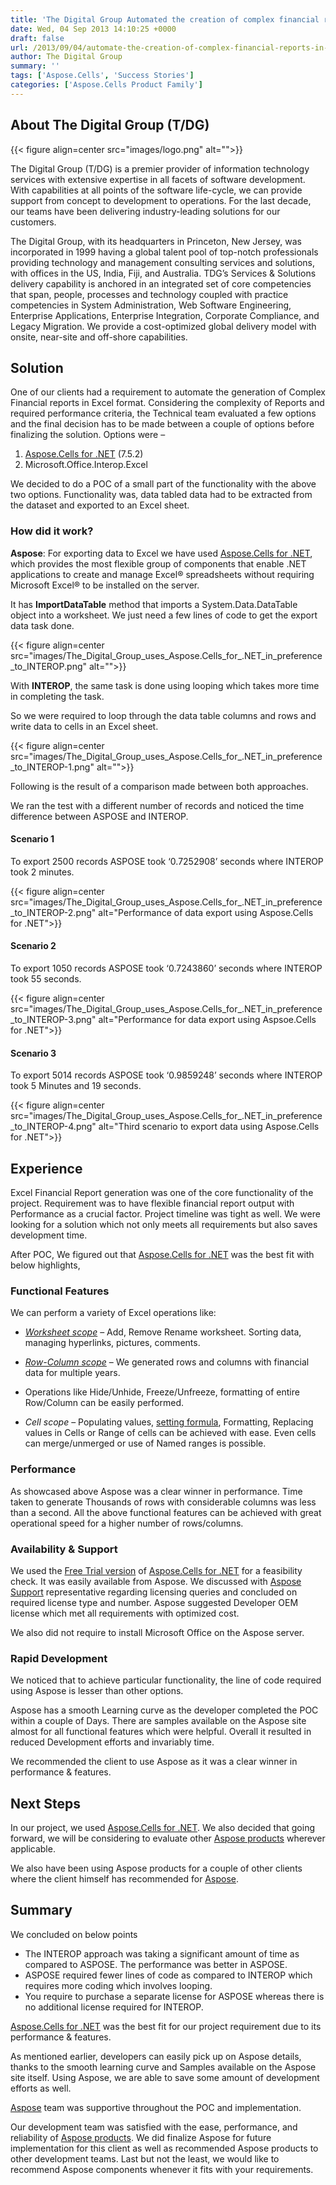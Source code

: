 ```yaml
---
title: 'The Digital Group Automated the creation of complex financial reports in Excel format using Aspose.Cells for .NET'
date: Wed, 04 Sep 2013 14:10:25 +0000
draft: false
url: /2013/09/04/automate-the-creation-of-complex-financial-reports-in-excel-format/
author: The Digital Group
summary: ''
tags: ['Aspose.Cells', 'Success Stories']
categories: ['Aspose.Cells Product Family']
---
```


## About The Digital Group (T/DG)



{{< figure align=center src="images/logo.png" alt="">}}


The Digital Group (T/DG) is a premier provider of information technology services with extensive expertise in all facets of software development. With capabilities at all points of the software life-cycle, we can provide support from concept to development to operations. For the last decade, our teams have been delivering industry-leading solutions for our customers.

The Digital Group, with its headquarters in Princeton, New Jersey, was incorporated in 1999 having a global talent pool of top-notch professionals providing technology and management consulting services and solutions, with offices in the US, India, Fiji, and Australia. TDG’s Services & Solutions delivery capability is anchored in an integrated set of core competencies that span, people, processes and technology coupled with practice competencies in System Administration, Web Software Engineering, Enterprise Applications, Enterprise Integration, Corporate Compliance, and Legacy Migration. We provide a cost-optimized global delivery model with onsite, near-site and off-shore capabilities.

## Solution

One of our clients had a requirement to automate the generation of Complex Financial reports in Excel format. Considering the complexity of Reports and required performance criteria, the Technical team evaluated a few options and the final decision has to be made between a couple of options before finalizing the solution. Options were –

1.  [Aspose.Cells for .NET][1] (7.5.2)
2.  Microsoft.Office.Interop.Excel

We decided to do a POC of a small part of the functionality with the above two options. Functionality was, data tabled data had to be extracted from the dataset and exported to an Excel sheet.

### **How did it work?**

**Aspose**: For exporting data to Excel we have used [Aspose.Cells for .NET][2], which provides the most flexible group of components that enable .NET applications to create and manage Excel® spreadsheets without requiring Microsoft Excel® to be installed on the server.

It has **ImportDataTable** method that imports a System.Data.DataTable object into a worksheet. We just need a few lines of code to get the export data task done.



{{< figure align=center src="images/The_Digital_Group_uses_Aspose.Cells_for_.NET_in_preference_to_INTEROP.png" alt="">}}


With **INTEROP**, the same task is done using looping which takes more time in completing the task.

So we were required to loop through the data table columns and rows and write data to cells in an Excel sheet.



{{< figure align=center src="images/The_Digital_Group_uses_Aspose.Cells_for_.NET_in_preference_to_INTEROP-1.png" alt="">}}


Following is the result of a comparison made between both approaches.

We ran the test with a different number of records and noticed the time difference between ASPOSE and INTEROP.

#### **Scenario 1**

To export 2500 records ASPOSE took ‘0.7252908’ seconds where INTEROP took 2 minutes.



{{< figure align=center src="images/The_Digital_Group_uses_Aspose.Cells_for_.NET_in_preference_to_INTEROP-2.png" alt="Performance of data export using Aspose.Cells for .NET">}}


#### **Scenario 2**

To export 1050 records ASPOSE took ‘0.7243860’ seconds where INTEROP took 55 seconds.



{{< figure align=center src="images/The_Digital_Group_uses_Aspose.Cells_for_.NET_in_preference_to_INTEROP-3.png" alt="Performance for data export using Aspsoe.Cells for .NET">}}


#### **Scenario 3**

To export 5014 records ASPOSE took ‘0.9859248’ seconds where INTEROP took 5 Minutes and 19 seconds.



{{< figure align=center src="images/The_Digital_Group_uses_Aspose.Cells_for_.NET_in_preference_to_INTEROP-4.png" alt="Third scenario to export data using Aspose.Cells for .NET">}}


## Experience

Excel Financial Report generation was one of the core functionality of the project. Requirement was to have flexible financial report output with Performance as a crucial factor. Project timeline was tight as well. We were looking for a solution which not only meets all requirements but also saves development time.

After POC, We figured out that [Aspose.Cells for .NET][3] was the best fit with below highlights,

### **Functional Features**

We can perform a variety of Excel operations like:

*   _[Worksheet scope][4]_ – Add, Remove Rename worksheet. Sorting data, managing hyperlinks, pictures, comments.

*   _[Row-Column scope][5]_ – We generated rows and columns with financial data for multiple years.

*   Operations like Hide/Unhide, Freeze/Unfreeze, formatting of entire Row/Column can be easily performed.

*   _Cell scope_ – Populating values, [setting formula][6], Formatting, Replacing values in Cells or Range of cells can be achieved with ease. Even cells can merge/unmerged or use of Named ranges is possible.

### **Performance**

As showcased above Aspose was a clear winner in performance. Time taken to generate Thousands of rows with considerable columns was less than a second. All the above functional features can be achieved with great operational speed for a higher number of rows/columns.

### **Availability & Support**

We used the [Free Trial version][7] of [Aspose.Cells for .NET][8] for a feasibility check. It was easily available from Aspose. We discussed with [Aspose Support][9] representative regarding licensing queries and concluded on required license type and number. Aspose suggested Developer OEM license which met all requirements with optimized cost.

We also did not require to install Microsoft Office on the Aspose server.

### **Rapid Development**

We noticed that to achieve particular functionality, the line of code required using Aspose is lesser than other options.

Aspose has a smooth Learning curve as the developer completed the POC within a couple of Days. There are samples available on the Aspose site almost for all functional features which were helpful. Overall it resulted in reduced Development efforts and invariably time.

We recommended the client to use Aspose as it was a clear winner in performance & features.

## Next Steps

In our project, we used [Aspose.Cells for .NET][10]. We also decided that going forward, we will be considering to evaluate other [Aspose products][11] wherever applicable.

We also have been using Aspose products for a couple of other clients where the client himself has recommended for [Aspose][12].

## Summary

We concluded on below points

*   The INTEROP approach was taking a significant amount of time as compared to ASPOSE. The performance was better in ASPOSE.
*   ASPOSE required fewer lines of code as compared to INTEROP which requires more coding which involves looping.
*   You require to purchase a separate license for ASPOSE whereas there is no additional license required for INTEROP.

[Aspose.Cells for .NET][13] was the best fit for our project requirement due to its performance & features.

As mentioned earlier, developers can easily pick up on Aspose details, thanks to the smooth learning curve and Samples available on the Aspose site itself. Using Aspose, we are able to save some amount of development efforts as well.

[Aspose][14] team was supportive throughout the POC and implementation.

Our development team was satisfied with the ease, performance, and reliability of [Aspose products][15]. We did finalize Aspose for future implementation for this client as well as recommended Aspose products to other development teams. Last but not the least, we would like to recommend Aspose components whenever it fits with your requirements.




[1]: https://products.aspose.com/cells/net
[2]: https://products.aspose.com/cells/net
[3]: https://products.aspose.com/cells/net
[4]: https://docs.aspose.com/display/cellsnet/Worksheets
[5]: https://docs.aspose.com/display/cellsnet/Rows+and+Columns
[6]: https://docs.aspose.com/display/cellsnet/Formulas
[7]: https://downloads.aspose.com/
[8]: https://products.aspose.com/cells/net
[9]: https://forum.aspose.com/c/cells
[10]: https://products.aspose.com/cells/net
[11]: https://products.aspose.com/
[12]: https://www.aspose.com/
[13]: https://products.aspose.com/cells/net
[14]: https://www.aspose.com/
[15]: https://products.aspose.com/




